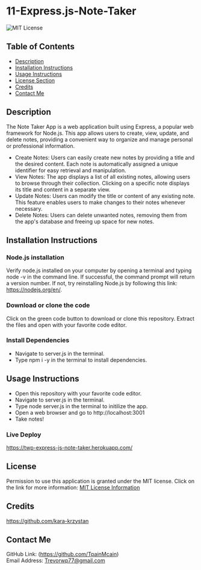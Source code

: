 # 11-Express.js-Note-Taker
![MIT License](https://img.shields.io/badge/license-MIT-important)

## Table of Contents
  - [Description](#description)
  - [Installation Instructions](#installation-instructions)
  - [Usage Instructions](#usage-instructions)
  - [License Section](#license)
  - [Credits](#credits)
  - [Contact Me](#contact-me)
  
## Description
The Note Taker App is a web application built using Express, a popular web framework for Node.js. This app allows users to create, view, update, and delete notes, providing a convenient way to organize and manage personal or professional information.
* Create Notes: Users can easily create new notes by providing a title and the desired content. Each note is automatically assigned a unique identifier for easy retrieval and manipulation.
* View Notes: The app displays a list of all existing notes, allowing users to browse through their collection. Clicking on a specific note displays its title and content in a separate view.
* Update Notes: Users can modify the title or content of any existing note. This feature enables users to make changes to their notes whenever necessary.
* Delete Notes: Users can delete unwanted notes, removing them from the app's database and freeing up space for new notes.
  
## Installation Instructions
  ### Node.js installation
  Verify node.js installed on your computer by opening a terminal and typing node -v in the command line. If successful, the command prompt will return a version number. If not, try reinstalling Node.js by following this link: https://nodejs.org/en/.
  ### Download or clone the code
  Click on the green code button to download or clone this repository. Extract the files and open with your favorite code editor.
  ### Install Dependencies
* Navigate to server.js in the terminal.
* Type npm i -y in the terminal to install dependencies.

## Usage Instructions
* Open this repository with your favorite code editor.
* Navigate to server.js in the terminal.
* Type node server.js in the terminal to initilize the app.
* Open a web browser and go to http://localhost:3001
* Take notes!

### Live Deploy
https://twp-express-js-note-taker.herokuapp.com/
    
## License
Permission to use this application is granted under the MIT license.
Click on the link for more information: [MIT License Information](https://opensource.org/licenses/MIT)
  
## Credits
https://github.com/kara-krzystan
  
## Contact Me
GitHub Link: (https://github.com/TpainMcain)<br>
Email Address: <Trevorwp77@gmail.com>
